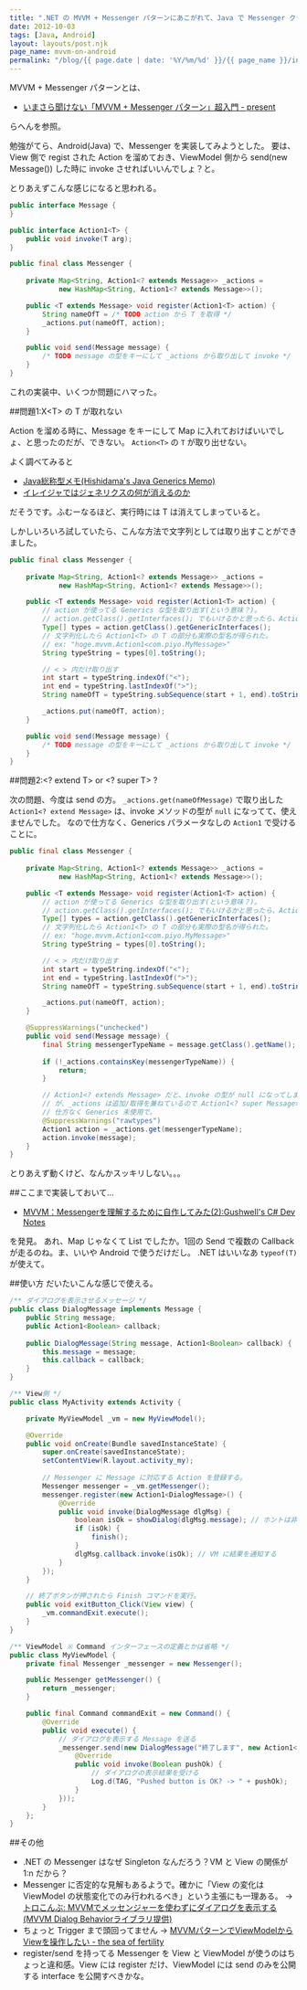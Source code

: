 ```yaml
---
title: ".NET の MVVM + Messenger パターンにあこがれて、Java で Messenger クラスを自作してみた"
date: 2012-10-03
tags: [Java, Android]
layout: layouts/post.njk
page_name: mvvm-on-android
permalink: "/blog/{{ page.date | date: '%Y/%m/%d' }}/{{ page_name }}/index.html"
---
```

MVVM + Messenger パターンとは、

* [いまさら聞けない「MVVM + Messenger パターン」超入門 - present](http://tnakamura.hatenablog.com/entry/20110218/mvvm_messenger)

らへんを参照。

<!-- more -->

勉強がてら、Android(Java) で、Messenger を実装してみようとした。
要は、View 側で regist された Action<Message> を溜めておき、ViewModel 側から send(new Message()) した時に invoke させればいいんでしょ？と。

とりあえずこんな感じになると思われる。

```java common_interfaces
public interface Message {
}

public interface Action1<T> {
	public void invoke(T arg);
}
```

```java Messenger.java
public final class Messenger {
	
	private Map<String, Action1<? extends Message>> _actions = 
			new HashMap<String, Action1<? extends Message>>();

	public <T extends Message> void register(Action1<T> action) {
		String nameOfT = /* TODO action から T を取得 */
		_actions.put(nameOfT, action);
	}

	public void send(Message message) {
		/* TODO message の型をキーにして _actions から取り出して invoke */
	}
}
```

これの実装中、いくつか問題にハマった。

##問題1:X\<T> の T が取れない

Action<Message> を溜める時に、Message をキーにして Map に入れておけばいいでしょ、と思ったのだが、できない。
``Action<T>`` の ``T`` が取り出せない。

よく調べてみると

* [Java総称型メモ(Hishidama's Java Generics Memo)](http://www.ne.jp/asahi/hishidama/home/tech/java/generics.html#erasure)
* [イレイジャではジェネリクスの何が消えるのか](http://blogs.wankuma.com/nagise/archive/2008/10/13/158708.aspx)

だそうです。ふむーなるほど、実行時には T は消えてしまっていると。

しかしいろいろ試していたら、こんな方法で文字列としては取り出すことができました。

```java Messenger.java
public final class Messenger {
	
	private Map<String, Action1<? extends Message>> _actions = 
			new HashMap<String, Action1<? extends Message>>();

	public <T extends Message> void register(Action1<T> action) {
		// action が使ってる Generics な型を取り出す(という意味？)。
		// action.getClass().getInterfaces(); でもいけるかと思ったら、Action1 までしか取り出せなかった。
		Type[] types = action.getClass().getGenericInterfaces();
		// 文字列化したら Action1<T> の T の部分も実際の型名が得られた。
		// ex: "hoge.mvvm.Action1<com.piyo.MyMessage>"
		String typeString = types[0].toString();

		// < > 内だけ取り出す		
		int start = typeString.indexOf("<");
		int end = typeString.lastIndexOf(">");
		String nameOfT = typeString.subSequence(start + 1, end).toString();

		_actions.put(nameOfT, action);
	}

	public void send(Message message) {
		/* TODO message の型をキーにして _actions から取り出して invoke */
	}
}
```

##問題2:\<? extend T> or \<? super T> ?

次の問題、今度は send の方。
``_actions.get(nameOfMessage)`` で取り出した ``Action1<? extend Message>`` は、invoke メソッドの型が ``null`` になってて、使えませんでした。
なので仕方なく、Generics パラメータなしの ``Action1`` で受けることに。

```java Messenger.java
public final class Messenger {
	
	private Map<String, Action1<? extends Message>> _actions = 
			new HashMap<String, Action1<? extends Message>>();

	public <T extends Message> void register(Action1<T> action) {
		// action が使ってる Generics な型を取り出す(という意味？)。
		// action.getClass().getInterfaces(); でもいけるかと思ったら、Action1 までしか取り出せなかった。
		Type[] types = action.getClass().getGenericInterfaces();
		// 文字列化したら Action1<T> の T の部分も実際の型名が得られた。
		// ex: "hoge.mvvm.Action1<com.piyo.MyMessage>"
		String typeString = types[0].toString();

		// < > 内だけ取り出す		
		int start = typeString.indexOf("<");
		int end = typeString.lastIndexOf(">");
		String nameOfT = typeString.subSequence(start + 1, end).toString();

		_actions.put(nameOfT, action);
	}

	@SuppressWarnings("unchecked")
	public void send(Message message) {
		final String messengerTypeName = message.getClass().getName();
		
		if (!_actions.containsKey(messengerTypeName)) {
			return;
		}

		// Action1<? extends Message> だと、invoke の型が null になってしまう。
		// が、_actions は追加/取得を兼ねているので Action1<? super Message> にすることもできず…		
		// 仕方なく Generics 未使用で。
		@SuppressWarnings("rawtypes")
		Action1 action = _actions.get(messengerTypeName);
		action.invoke(message);
	}
}
```

とりあえず動くけど、なんかスッキリしない。。。

##ここまで実装しておいて…

* [MVVM：Messengerを理解するために自作してみた(2):Gushwell's C# Dev Notes](http://gushwell.ldblog.jp/archives/52146816.html)

を発見。
あれ、Map じゃなくて List でしたか。1回の Send で複数の Callback が走るのね。ま、いいや Android で使うだけだし。
.NET はいいなあ ``typeof(T)`` が使えて。

##使い方
だいたいこんな感じで使える。

```java usage
/** ダイアログを表示させるメッセージ */
public class DialogMessage implements Message {
	public String message;
	public Action1<Boolean> callback; 
	
	public DialogMessage(String message, Action1<Boolean> callback) {
		this.message = message;
		this.callback = callback;
	}
}

/** View側 */
public class MyActivity extends Activity {

	private MyViewModel _vm = new MyViewModel();

    @Override
    public void onCreate(Bundle savedInstanceState) {
        super.onCreate(savedInstanceState);
        setContentView(R.layout.activity_my);
    	
		// Messenger に Message に対応する Action を登録する。
    	Messenger messenger = _vm.getMessenger();
    	messenger.register(new Action1<DialogMessage>() {
			@Override
			public void invoke(DialogMessage dlgMsg) {
				boolean isOk = showDialog(dlgMsg.message); // ホントは非同期なのでもう少し複雑
				if (isOk) {
					finish();
				}
				dlgMsg.callback.invoke(isOk); // VM に結果を通知する
			}
		});
    }

	// 終了ボタンが押されたら Finish コマンドを実行。
	public void exitButton_Click(View view) {
		_vm.commandExit.execute();
	}
}

/** ViewModel ※ Command インターフェースの定義とかは省略 */
public class MyViewModel {
	private final Messenger _messenger = new Messenger();

	public Messenger getMessenger() {
		return _messenger;
	}

	public final Command commandExit = new Command() {
		@Override
		public void execute() {
			// ダイアログを表示する Message を送る
			_messenger.send(new DialogMessage("終了します", new Action1<Boolean>() {
				@Override
				public void invoke(Boolean pushOk) {
					// ダイアログの表示結果を受ける
					Log.d(TAG, "Pushed button is OK? -> " + pushOk);
				}
			}));
		}
	};
}
```


##その他
* .NET の Messenger はなぜ Singleton なんだろう？VM と View の関係が 1:n だから？
* Messenger に否定的な見解もあるようで。確かに「View の変化は ViewModel の状態変化でのみ行われるべき」という主張にも一理ある。 → [トロこんぶ: MVVMでメッセンジャーを使わずにダイアログを表示する(MVVM Dialog Behaviorライブラリ提供)](http://torokonbu.blogspot.com/2011/12/mvvmmvvm-dialog-behavior.html)
* ちょっと Trigger まで頭回ってません → [MVVMパターンでViewModelからViewを操作したい - the sea of fertility](http://ugaya40.net/wpf/mvvm_viewmodel_to_vew.html)
* register/send を持ってる Messenger を View と ViewModel が使うのはちょっと違和感。View には register だけ、ViewModel には send のみを公開する interface を公開すべきかな。
